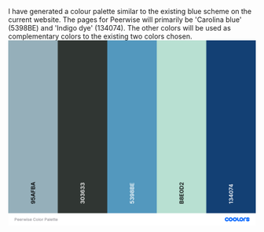 I have generated a colour palette similar to the existing blue scheme on the current website. The pages for Peerwise will primarily be 'Carolina blue' (5398BE) and 'Indigo dye' (134074). The other colors will be used as complementary colors to the existing two colors chosen.
![Peerwise_Color_Palette](uploads/895ba6582e2781b1a4fcc434d0fe4651/Peerwise_Color_Palette.png)